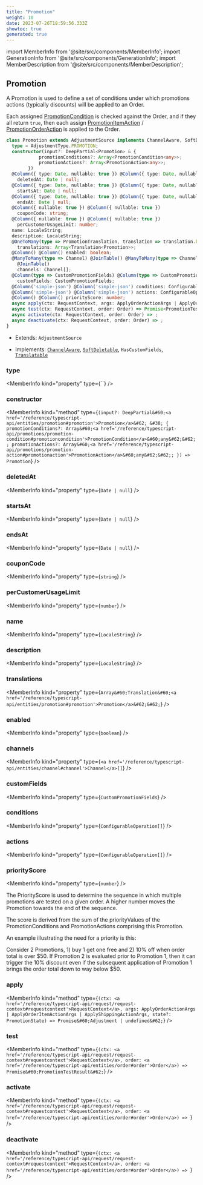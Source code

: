 ```yaml
---
title: "Promotion"
weight: 10
date: 2023-07-26T18:59:56.333Z
showtoc: true
generated: true
---
```

<!-- This file was generated from the Vendure source. Do not modify. Instead, re-run the "docs:build" script -->
import MemberInfo from '@site/src/components/MemberInfo';
import GenerationInfo from '@site/src/components/GenerationInfo';
import MemberDescription from '@site/src/components/MemberDescription';


## Promotion

<GenerationInfo sourceFile="packages/core/src/entity/promotion/promotion.entity.ts" sourceLine="57" packageName="@vendure/core" />

A Promotion is used to define a set of conditions under which promotions actions (typically discounts)
will be applied to an Order.

Each assigned <a href='/reference/typescript-api/promotions/promotion-condition#promotioncondition'>PromotionCondition</a> is checked against the Order, and if they all return `true`,
then each assign <a href='/reference/typescript-api/promotions/promotion-action#promotionitemaction'>PromotionItemAction</a> / <a href='/reference/typescript-api/promotions/promotion-action#promotionorderaction'>PromotionOrderAction</a> is applied to the Order.

```ts title="Signature"
class Promotion extends AdjustmentSource implements ChannelAware, SoftDeletable, HasCustomFields, Translatable {
  type = AdjustmentType.PROMOTION;
  constructor(input?: DeepPartial<Promotion> & {
            promotionConditions?: Array<PromotionCondition<any>>;
            promotionActions?: Array<PromotionAction<any>>;
        })
  @Column({ type: Date, nullable: true }) @Column({ type: Date, nullable: true })
    deletedAt: Date | null;
  @Column({ type: Date, nullable: true }) @Column({ type: Date, nullable: true })
    startsAt: Date | null;
  @Column({ type: Date, nullable: true }) @Column({ type: Date, nullable: true })
    endsAt: Date | null;
  @Column({ nullable: true }) @Column({ nullable: true })
    couponCode: string;
  @Column({ nullable: true }) @Column({ nullable: true })
    perCustomerUsageLimit: number;
  name: LocaleString;
  description: LocaleString;
  @OneToMany(type => PromotionTranslation, translation => translation.base, { eager: true }) @OneToMany(type => PromotionTranslation, translation => translation.base, { eager: true })
    translations: Array<Translation<Promotion>>;
  @Column() @Column() enabled: boolean;
  @ManyToMany(type => Channel) @JoinTable() @ManyToMany(type => Channel)
    @JoinTable()
    channels: Channel[];
  @Column(type => CustomPromotionFields) @Column(type => CustomPromotionFields)
    customFields: CustomPromotionFields;
  @Column('simple-json') @Column('simple-json') conditions: ConfigurableOperation[];
  @Column('simple-json') @Column('simple-json') actions: ConfigurableOperation[];
  @Column() @Column() priorityScore: number;
  async apply(ctx: RequestContext, args: ApplyOrderActionArgs | ApplyOrderItemActionArgs | ApplyShippingActionArgs, state?: PromotionState) => Promise<Adjustment | undefined>;
  async test(ctx: RequestContext, order: Order) => Promise<PromotionTestResult>;
  async activate(ctx: RequestContext, order: Order) => ;
  async deactivate(ctx: RequestContext, order: Order) => ;
}
```
* Extends: <code>AdjustmentSource</code>


* Implements: <code><a href='/reference/typescript-api/entities/interfaces#channelaware'>ChannelAware</a></code>, <code><a href='/reference/typescript-api/entities/interfaces#softdeletable'>SoftDeletable</a></code>, <code>HasCustomFields</code>, <code><a href='/reference/typescript-api/entities/interfaces#translatable'>Translatable</a></code>



<div className="members-wrapper">

### type

<MemberInfo kind="property" type={``}   />


### constructor

<MemberInfo kind="method" type={`(input?: DeepPartial&#60;<a href='/reference/typescript-api/entities/promotion#promotion'>Promotion</a>&#62; &#38; {             promotionConditions?: Array&#60;<a href='/reference/typescript-api/promotions/promotion-condition#promotioncondition'>PromotionCondition</a>&#60;any&#62;&#62;;             promotionActions?: Array&#60;<a href='/reference/typescript-api/promotions/promotion-action#promotionaction'>PromotionAction</a>&#60;any&#62;&#62;;         }) => Promotion`}   />


### deletedAt

<MemberInfo kind="property" type={`Date | null`}   />


### startsAt

<MemberInfo kind="property" type={`Date | null`}   />


### endsAt

<MemberInfo kind="property" type={`Date | null`}   />


### couponCode

<MemberInfo kind="property" type={`string`}   />


### perCustomerUsageLimit

<MemberInfo kind="property" type={`number`}   />


### name

<MemberInfo kind="property" type={`LocaleString`}   />


### description

<MemberInfo kind="property" type={`LocaleString`}   />


### translations

<MemberInfo kind="property" type={`Array&#60;Translation&#60;<a href='/reference/typescript-api/entities/promotion#promotion'>Promotion</a>&#62;&#62;`}   />


### enabled

<MemberInfo kind="property" type={`boolean`}   />


### channels

<MemberInfo kind="property" type={`<a href='/reference/typescript-api/entities/channel#channel'>Channel</a>[]`}   />


### customFields

<MemberInfo kind="property" type={`CustomPromotionFields`}   />


### conditions

<MemberInfo kind="property" type={`ConfigurableOperation[]`}   />


### actions

<MemberInfo kind="property" type={`ConfigurableOperation[]`}   />


### priorityScore

<MemberInfo kind="property" type={`number`}   />

The PriorityScore is used to determine the sequence in which multiple promotions are tested
on a given order. A higher number moves the Promotion towards the end of the sequence.

The score is derived from the sum of the priorityValues of the PromotionConditions and
PromotionActions comprising this Promotion.

An example illustrating the need for a priority is this:


Consider 2 Promotions, 1) buy 1 get one free and 2) 10% off when order total is over $50.
If Promotion 2 is evaluated prior to Promotion 1, then it can trigger the 10% discount even
if the subsequent application of Promotion 1 brings the order total down to way below $50.
### apply

<MemberInfo kind="method" type={`(ctx: <a href='/reference/typescript-api/request/request-context#requestcontext'>RequestContext</a>, args: ApplyOrderActionArgs | ApplyOrderItemActionArgs | ApplyShippingActionArgs, state?: PromotionState) => Promise&#60;Adjustment | undefined&#62;`}   />


### test

<MemberInfo kind="method" type={`(ctx: <a href='/reference/typescript-api/request/request-context#requestcontext'>RequestContext</a>, order: <a href='/reference/typescript-api/entities/order#order'>Order</a>) => Promise&#60;PromotionTestResult&#62;`}   />


### activate

<MemberInfo kind="method" type={`(ctx: <a href='/reference/typescript-api/request/request-context#requestcontext'>RequestContext</a>, order: <a href='/reference/typescript-api/entities/order#order'>Order</a>) => `}   />


### deactivate

<MemberInfo kind="method" type={`(ctx: <a href='/reference/typescript-api/request/request-context#requestcontext'>RequestContext</a>, order: <a href='/reference/typescript-api/entities/order#order'>Order</a>) => `}   />




</div>
